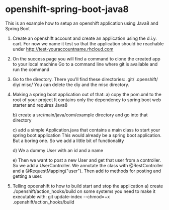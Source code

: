 # openshift-spring-boot-java8
This is an example how to setup an openshift application using Java8 and Spring Boot

1. Create an openshift account and create an application using the d.i.y. cart.
   For now we name it test so that the application should be reachable under http://test-youraccountname.rhcloud.com

2. On the success page you will find a command to clone the created app to your local machine
   Go to a command line where git is available and run the command

3. Go to the directory. There you'll find these directories:
   .git/
   .openshift/
   diy/
   misc/
   You can delete the diy and the misc directory.

4. Making a spring boot application out of that:
   a) copy the pom.xml to the root of your project
      It contains only the dependency to spring boot web starter and requires Java8

   b) create a src/main/java/com/example directory and go into that directory
   
   c) add a simple Application.java that contains a main class to start your spring boot application
      This would already be a spring boot application. But a boring one. So we add a little bit of functionality
      
   d) We a dummy User with an id and a name
   
   e) Then we want to post a new User and get that user from a controller. So we add a UserController. We annotate the class with @RestController and a @RequestMapping("user"). Then add to methods for posting and getting a user.
   
5) Telling opoenshift to how to build start and stop the application
   a) create ./openshift/action_hooks/build
      on some systems you need to make it executable with: git update-index --chmod=+x .openshift/action_hooks/build
